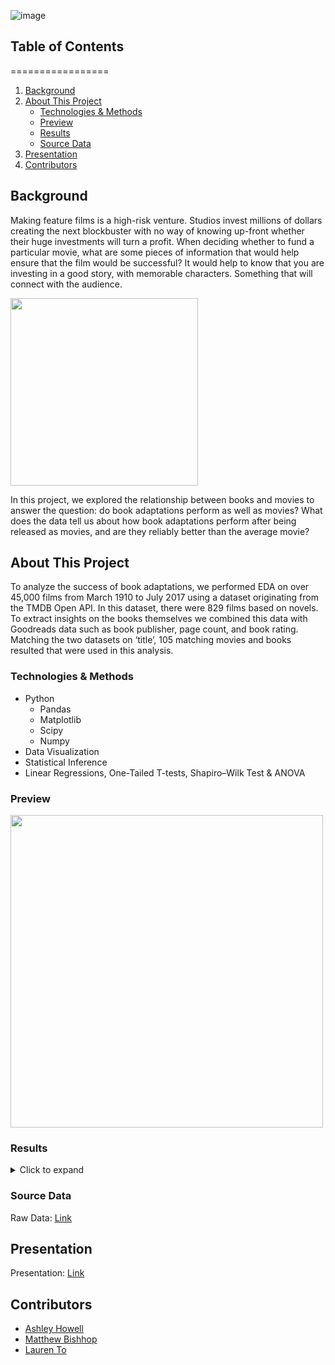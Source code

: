 ![image](https://i.pinimg.com/originals/86/13/02/861302679501d1c6e037fdc7d17ec756.jpg)

## Table of Contents
   =================

  1. [Background](#background)
  2. [About This Project](#about)
       - [Technologies & Methods](#technologies--methods)
       - [Preview](#preview)
       - [Results](#results)
       - [Source Data](#source-data)
  3. [Presentation](#presentation)
  4. [Contributors](#contributors)

## Background 
Making feature films is a high-risk venture. Studios invest millions of dollars creating the next blockbuster with no way of knowing up-front whether their huge investments will turn a profit. When deciding whether to fund a particular movie, what are some pieces of information that would help ensure that the film would be successful? It would help to know that you are investing in a good story, with memorable characters. Something that will connect with the audience. 

<img src="https://m.media-amazon.com/images/M/MV5BNWIwODRlZTUtY2U3ZS00Yzg1LWJhNzYtMmZiYmEyNmU1NjMzXkEyXkFqcGdeQXVyMTQxNzMzNDI@._V1_.jpg" width=300 align=center>

In this project, we explored the relationship between books and movies to answer the question: do book adaptations perform as well as movies? What does the data tell us about how book adaptations perform after being released as movies, and are they reliably better than the average movie?

## About This Project
To analyze the success of book adaptations, we performed EDA on over 45,000 films from March 1910 to July 2017 using a dataset originating from the TMDB Open API. In this dataset, there were 829 films based on novels. To extract insights on the books themselves we combined this data with Goodreads data such as book publisher, page count, and book rating. Matching the two datasets on ‘title’, 105 matching movies and books resulted that were used in this analysis. 

### Technologies & Methods
- Python
     - Pandas
     - Matplotlib
     - Scipy
     - Numpy
- Data Visualization
- Statistical Inference
- Linear Regressions, One-Tailed T-tests, Shapiro–Wilk Test & ANOVA
     

### Preview
<img src="https://user-images.githubusercontent.com/75763314/132150877-986048a6-5b7a-43e4-90eb-5e7bf685cba0.png" width=500 align=center>

### Results
<details>
  <summary>Click to expand</summary>

   1. Hypothesis: Book to film adaptations have higher ratings than most films. **Result: True**
 
<img src="https://user-images.githubusercontent.com/75763314/132149924-41c355d4-b4e3-4268-ad7f-204761d4c9e2.png" width=500 align=center> <br>
Looking at the scatter plot, the sample is a good representation of the population, although the sample ratings are primarily between 5 & 10, whereas the population ratings have a much wider variance. Looking at the histogram, data is normally distributed except for a number of films that received a zero rating. The greatest frequency for sample is ~7, whereas the greatest frequency for population is closer to 6.<br>

   2. Hypothesis: Horror adaptation films have higher ratings than other film genres. **Result: False**
  
<img src="https://user-images.githubusercontent.com/75763314/132150196-c173839d-00e7-47ee-bb87-c8fa5030da48.png" width=500 align=center> <br>

The p-value is greater than .05 so no effect was observed between genres. We can infer that book to film adaptations have similar means across genres. The box plot reveals that book to film adaptations tend to be highly rated on IMBD, regardless of genre.<br>

   3. Hypothesis: The number of book reviewers and rating for adaptation films are correlated. **Result: False
   
<img src="https://user-images.githubusercontent.com/75763314/132150294-87b113dc-8825-4e65-8e9a-dfab1c04f220.png" width=300 align=center> <br>
From the pattern observed from the scatterplot and regression, the low rvalue shows that there is not a relationship between the number of pages in a novel and the rating of the film adaptation. The r squared value of 1% can be interpreted as the length of the book explains 1% of the variation in film adaptation scores. The relationship between these variables is not very meaningful.<br>

   4. Hypothesis: The number of pages for adaptation films are correlated. **Result: False**

<img src="https://user-images.githubusercontent.com/75763314/132150324-fff36189-7a4b-4b1e-bed0-88bbc22af80a.png" width=300 align=center> <br>
From the pattern observed from the scatterplot and regression, the low rvalue shows that there is not a relationship between the number of goodreads reviews and the rating of the film adaptation. The r squared value of 4% can be interpreted as the book rating explains 4% of the variation in film adaptation scores. The relationship between these variables is not very meaningful.<br>
</details>
   
### Source Data
Raw Data: [Link](https://drive.google.com/drive/u/0/folders/1bF9VaI-7scQclkEFgliX6AUroOKSVfCw)

## Presentation

Presentation: [Link](https://github.com/laurenemilyto/film_adapatation_success/blob/main/presentation.pptx)

## Contributors
- [Ashley Howell](https://github.com/[ahowellgates])
- [Matthew Bishhop](https://github.com/[mabishop84])
- [Lauren To](https://github.com/[laurenemilyto])
